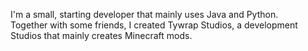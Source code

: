 I'm a small, starting developer that mainly uses Java and Python.  
Together with some friends, I created Tywrap Studios, a development Studios that mainly creates Minecraft mods.